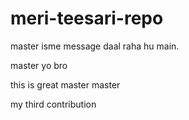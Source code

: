 # meri-teesari-repo
 master
isme message daal raha hu main.

 master
yo bro

this is great
 master
 master

my third contribution
